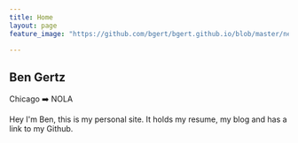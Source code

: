 ```yaml
---
title: Home
layout: page
feature_image: "https://github.com/bgert/bgert.github.io/blob/master/new_street_car.jpg?raw=true"

---
```

## Ben Gertz

Chicago :arrow_right: NOLA

Hey I'm Ben, this is my personal site. It holds my resume, my blog and has a link to my Github.

